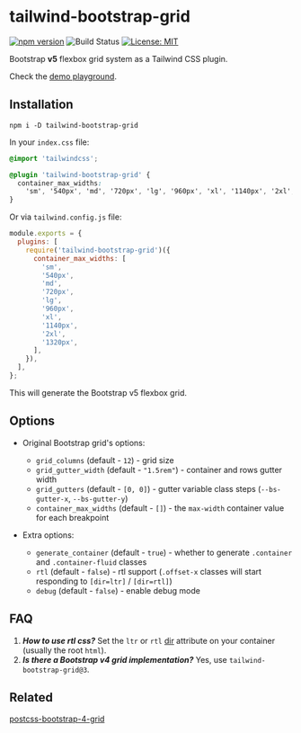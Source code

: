 # tailwind-bootstrap-grid

[![npm version][version-badge]][version]
![Build Status](https://github.com/karolis-sh/tailwind-bootstrap-grid/workflows/Node.js%20CI/badge.svg)
[![License: MIT][license-badge]][license]

Bootstrap **v5** flexbox grid system as a Tailwind CSS plugin.

Check the [demo playground](https://tailwind-bootstrap-grid.netlify.app/).

## Installation

```shell
npm i -D tailwind-bootstrap-grid
```

In your `index.css` file:

```css
@import 'tailwindcss';

@plugin 'tailwind-bootstrap-grid' {
  container_max_widths:
    'sm', '540px', 'md', '720px', 'lg', '960px', 'xl', '1140px', '2xl', '1320px';
}
```

Or via `tailwind.config.js` file:

```js
module.exports = {
  plugins: [
    require('tailwind-bootstrap-grid')({
      container_max_widths: [
        'sm',
        '540px',
        'md',
        '720px',
        'lg',
        '960px',
        'xl',
        '1140px',
        '2xl',
        '1320px',
      ],
    }),
  ],
};
```

This will generate the Bootstrap v5 flexbox grid.

## Options

- Original Bootstrap grid's options:

  - `grid_columns` (default - `12`) - grid size
  - `grid_gutter_width` (default - `"1.5rem"`) - container and rows gutter width
  - `grid_gutters` (default - `[0, 0]`) - gutter variable class steps
    (`--bs-gutter-x`, `--bs-gutter-y`)
  - `container_max_widths` (default - `[]`) - the `max-width` container value for
    each breakpoint

- Extra options:
  - `generate_container` (default - `true`) - whether to generate `.container` and
    `.container-fluid` classes
  - `rtl` (default - `false`) - rtl support (`.offset-x` classes will start
    responding to `[dir=ltr]` / `[dir=rtl]`)
  - `debug` (default - `false`) - enable debug mode

## FAQ

1. _**How to use rtl css?**_ Set the `ltr` or `rtl` [dir](https://www.w3schools.com/tags/att_global_dir.asp)
   attribute on your container (usually the root `html`).
2. _**Is there a Bootstrap v4 grid implementation?**_ Yes, use `tailwind-bootstrap-grid@3`.

## Related

[postcss-bootstrap-4-grid](https://github.com/johnwatkins0/postcss-bootstrap-4-grid)

[version-badge]: https://badge.fury.io/js/tailwind-bootstrap-grid.svg
[version]: https://www.npmjs.com/package/tailwind-bootstrap-grid
[license-badge]: https://img.shields.io/badge/License-MIT-yellow.svg
[license]: https://opensource.org/licenses/MIT
